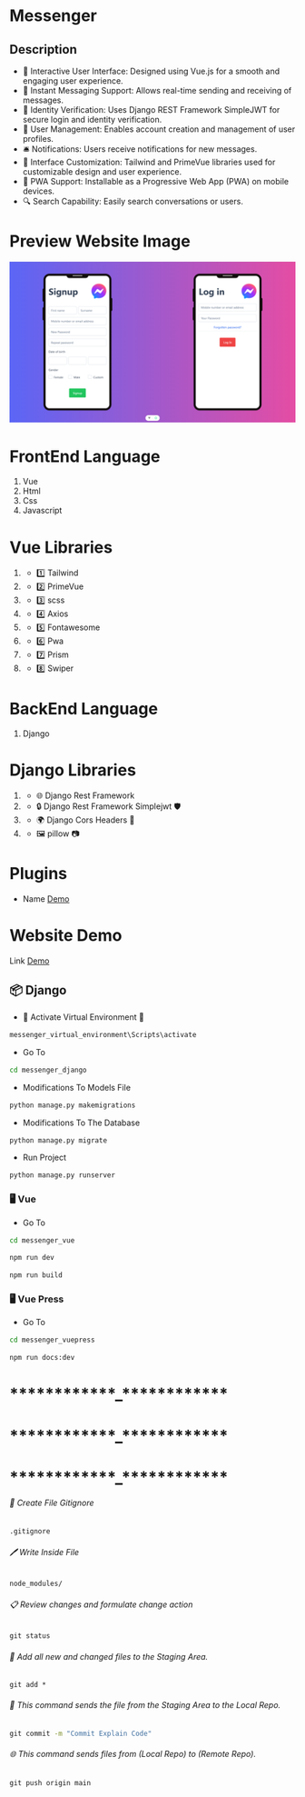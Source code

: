 # Messenger

## Description

- 🌟 Interactive User Interface: Designed using Vue.js for a smooth and engaging user experience.
- 💬 Instant Messaging Support: Allows real-time sending and receiving of messages.
- 🔐 Identity Verification: Uses Django REST Framework SimpleJWT for secure login and identity verification.
- 👤 User Management: Enables account creation and management of user profiles.
- 🛎️ Notifications: Users receive notifications for new messages.
- 🎨 Interface Customization: Tailwind and PrimeVue libraries used for customizable design and user experience.
- 📱 PWA Support: Installable as a Progressive Web App (PWA) on mobile devices.
- 🔍 Search Capability: Easily search conversations or users.

# Preview Website Image

![This is an image](https://raw.githubusercontent.com/LearnCodingEasy/Messenger/refs/heads/main/messenger_vue/src/assets/Images/Login.png)

# FrontEnd Language

1. Vue
2. Html
3. Css
4. Javascript

# Vue Libraries

1. - 1️⃣ Tailwind
2. - 2️⃣ PrimeVue
3. - 3️⃣ scss
4. - 4️⃣ Axios
5. - 5️⃣ Fontawesome
6. - 6️⃣ Pwa
7. - 7️⃣ Prism
8. - 8️⃣ Swiper

# BackEnd Language

1. Django

# Django Libraries

1. - 🌐 Django Rest Framework
2. - 🔒 Django Rest Framework Simplejwt 🛡️
3. - 🌍 Django Cors Headers 🔗
4. - 🖼️ pillow 📷

# Plugins

- Name [Demo](https://learncodingeasy.github.io/RepositoryName/dist/index.html)

# Website Demo

Link [Demo](https://learncodingeasy.github.io/RepositoryName/dist/index.html)

## 📦 Django

- 🚀 Activate Virtual Environment 🔋

```cmd
messenger_virtual_environment\Scripts\activate
```

- Go To

```cmd
cd messenger_django
```

- Modifications To Models File

```cmd
python manage.py makemigrations
```

- Modifications To The Database

```cmd
python manage.py migrate
```

- Run Project

```cmd
python manage.py runserver
```

### 🖥️ Vue

- Go To

```cmd
cd messenger_vue
```

```cmd
npm run dev
```

```cmd
npm run build
```

### 🖥️ Vue Press

- Go To

```cmd
cd messenger_vuepress
```

```cmd
npm run docs:dev
```

# **\*\*\*\***\*\*\*\***\*\*\*\***\_**\*\*\*\***\*\*\*\***\*\*\*\***

# **\*\*\*\***\*\*\*\***\*\*\*\***\_**\*\*\*\***\*\*\*\***\*\*\*\***

# **\*\*\*\***\*\*\*\***\*\*\*\***\_**\*\*\*\***\*\*\*\***\*\*\*\***

###### 📝 Create File Gitignore

```
.gitignore
```

###### 🖊️ Write Inside File

```
node_modules/
```

###### 📋 Review changes and formulate change action

```cmd
git status
```

###### 📂 Add all new and changed files to the Staging Area.

```
git add *
```

###### 💾 This command sends the file from the Staging Area to the Local Repo.

```cmd
git commit -m "Commit Explain Code"
```

###### 🌐 This command sends files from (Local Repo) to (Remote Repo).

```cmd
git push origin main
```
